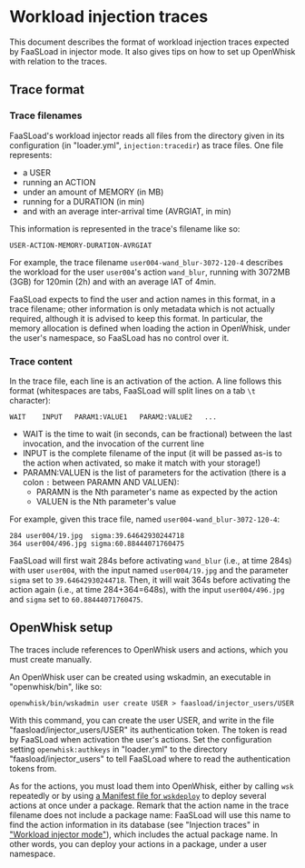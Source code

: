 # Workload injection traces

This document describes the format of workload injection traces expected by FaaSLoad in injector mode.
It also gives tips on how to set up OpenWhisk with relation to the traces.

## Trace format

### Trace filenames

FaaSLoad's workload injector reads all files from the directory given in its configuration (in "loader.yml", `injection:tracedir`) as trace files.
One file represents:

 * a USER
 * running an ACTION
 * under an amount of MEMORY (in MB)
 * running for a DURATION (in min)
 * and with an average inter-arrival time (AVRGIAT, in min)

This information is represented in the trace's filename like so:

```
USER-ACTION-MEMORY-DURATION-AVRGIAT
```

For example, the trace filename `user004-wand_blur-3072-120-4` describes the workload for the user `user004`'s action `wand_blur`, running with 3072MB (3GB) for 120min (2h) and with an average IAT of 4min.

FaaSLoad expects to find the user and action names in this format, in a trace filename;
other information is only metadata which is not actually required, although it is advised to keep this format.
In particular, the memory allocation is defined when loading the action in OpenWhisk, under the user's namespace, so FaaSLoad has no control over it.

### Trace content

In the trace file, each line is an activation of the action.
A line follows this format (whitespaces are tabs, FaaSLoad will split lines on a tab `\t` character):

```
WAIT    INPUT   PARAM1:VALUE1   PARAM2:VALUE2   ...
```

 * WAIT is the time to wait (in seconds, can be fractional) between the last invocation, and the invocation of the current line
 * INPUT is the complete filename of the input (it will be passed as-is to the action when activated, so make it match with your storage!)
 * PARAMN:VALUEN is the list of parameters for the activation (there is a colon `:` between PARAMN AND VALUEN):
   * PARAMN is the Nth parameter's name as expected by the action
   * VALUEN is the Nth parameter's value

For example, given this trace file, named `user004-wand_blur-3072-120-4`:

```
284	user004/19.jpg	sigma:39.64642930244718
364	user004/496.jpg	sigma:60.88444071760475
```

FaaSLoad will first wait 284s before activating `wand_blur` (i.e., at time 284s) with user `user004`, with the input named `user004/19.jpg` and the parameter `sigma` set to `39.64642930244718`.
Then, it will wait 364s before activating the action again (i.e., at time 284+364=648s), with the input `user004/496.jpg` and `sigma` set to `60.88444071760475`.

## OpenWhisk setup

The traces include references to OpenWhisk users and actions, which you must create manually.

An OpenWhisk user can be created using wskadmin, an executable in "openwhisk/bin", like so:

```shell
openwhisk/bin/wskadmin user create USER > faasload/injector_users/USER
```

With this command, you can create the user USER, and write in the file "faasload/injector_users/USER" its authentication token.
The token is read by FaaSLoad when activation the user's actions.
Set the configuration setting `openwhisk:authkeys` in "loader.yml" to the directory "faasload/injector_users" to tell FaaSLoad where to read the authentication tokens from.

As for the actions, you must load them into OpenWhisk, either by calling `wsk` repeatedly or by using [a Manifest file for `wskdeploy`](https://github.com/apache/openwhisk-wskdeploy) to deploy several actions at once under a package.
Remark that the action name in the trace filename does not include a package name:
FaaSLoad will use this name to find the action information in its database (see "Injection traces" in ["Workload injector mode"](injector.md)), which includes the actual package name.
In other words, you can deploy your actions in a package, under a user namespace.
